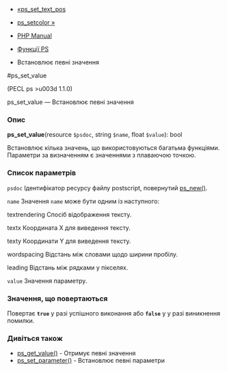 - [«ps_set_text_pos](function.ps-set-text-pos.md)
- [ps_setcolor »](function.ps-setcolor.md)

- [PHP Manual](index.md)
- [Функції PS](ref.ps.md)
- Встановлює певні значення

#ps_set_value

(PECL ps \>u003d 1.1.0)

ps_set_value — Встановлює певні значення

### Опис

**ps_set_value**(resource `$psdoc`, string `$name`, float `$value`):
bool

Встановлює кілька значень, що використовуються багатьма
функціями. Параметри за визначенням є значеннями з плаваючою
точкою.

### Список параметрів

`psdoc`
Ідентифікатор ресурсу файлу postscript, повернутий
[ps_new()](function.ps-new.md).

`name`
Значення `name` може бути одним із наступного:

textrendering
Спосіб відображення тексту.

textx
Координата X для виведення тексту.

texty
Координати Y для виведення тексту.

wordspacing
Відстань між словами щодо ширини пробілу.

leading
Відстань між рядками у пікселях.

`value`
Значення параметру.

### Значення, що повертаються

Повертає **`true`** у разі успішного виконання або **`false`** у
у разі виникнення помилки.

### Дивіться також

- [ps_get_value()](function.ps-get-value.md) - Отримує певні
значення
- [ps_set_parameter()](function.ps-set-parameter.md) - Встановлює
певні параметри
